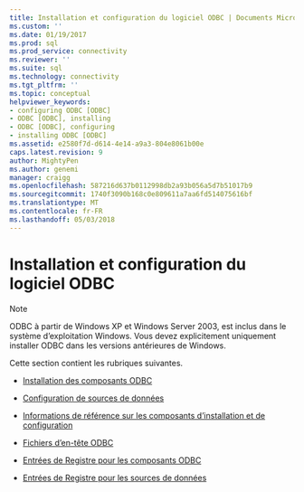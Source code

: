 ```yaml
---
title: Installation et configuration du logiciel ODBC | Documents Microsoft
ms.custom: ''
ms.date: 01/19/2017
ms.prod: sql
ms.prod_service: connectivity
ms.reviewer: ''
ms.suite: sql
ms.technology: connectivity
ms.tgt_pltfrm: ''
ms.topic: conceptual
helpviewer_keywords:
- configuring ODBC [ODBC]
- ODBC [ODBC], installing
- ODBC [ODBC], configuring
- installing ODBC [ODBC]
ms.assetid: e2580f7d-d614-4e14-a9a3-804e8061b00e
caps.latest.revision: 9
author: MightyPen
ms.author: genemi
manager: craigg
ms.openlocfilehash: 587216d637b0112998db2a93b056a5d7b51017b9
ms.sourcegitcommit: 1740f3090b168c0e809611a7aa6fd514075616bf
ms.translationtype: MT
ms.contentlocale: fr-FR
ms.lasthandoff: 05/03/2018
---
```

# <a name="installing-and-configuring-the-odbc-software"></a>Installation et configuration du logiciel ODBC
> [!NOTE]  
>  ODBC à partir de Windows XP et Windows Server 2003, est inclus dans le système d’exploitation Windows. Vous devez explicitement uniquement installer ODBC dans les versions antérieures de Windows.  
  
 Cette section contient les rubriques suivantes.  
  
-   [Installation des composants ODBC](../../../odbc/reference/install/installing-odbc-components.md)  
  
-   [Configuration de sources de données](../../../odbc/reference/install/configuring-data-sources.md)  
  
-   [Informations de référence sur les composants d’installation et de configuration](../../../odbc/reference/install/installation-and-configuration-components-reference.md)  
  
-   [Fichiers d’en-tête ODBC](../../../odbc/reference/install/odbc-header-files.md)  
  
-   [Entrées de Registre pour les composants ODBC](../../../odbc/reference/install/registry-entries-for-odbc-components.md)  
  
-   [Entrées de Registre pour les sources de données](../../../odbc/reference/install/registry-entries-for-data-sources.md)
